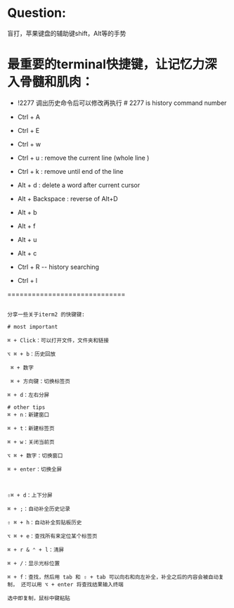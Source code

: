 # Question:
盲打，苹果键盘的辅助键shift，Alt等的手势

# 最重要的terminal快捷键，让记忆力深入骨髓和肌肉：
* !2277 调出历史命令后可以修改再执行   # 2277 is history command number


 *  Ctrl + A
 *  Ctrl + E

 *  Ctrl + w
 *  Ctrl + u : remove the current line (whole line )
 *  Ctrl + k : remove until end of the line

 *  Alt + d  : delete a word after current cursor
 *  Alt + Backspace : reverse of Alt+D


 *  Alt + b  
 *  Alt + f


 *  Alt + u
 *  Alt + c

 *  Ctrl + R  -- history searching
 *  Ctrl + l

=============================

```

分享一些关于iterm2 的快键键:

# most important

⌘ + Click：可以打开文件，文件夹和链接

⌥ ⌘ + b：历史回放

 ⌘ + 数字

 ⌘ + 方向键：切换标签页

⌘ + d：左右分屏

# other tips
⌘ + n：新建窗口

⌘ + t：新建标签页

⌘ + w：关闭当前页

⌥ ⌘ + 数字：切换窗口

⌘ + enter：切换全屏



⇧⌘ + d：上下分屏

⌘ + ;：自动补全历史记录

⇧ ⌘ + h：自动补全剪贴板历史

⌥ ⌘ + e：查找所有来定位某个标签页

⌘ + r & ⌃ + l：清屏

⌘ + /：显示光标位置

⌘ + f：查找，然后用 tab 和 ⇧ + tab 可以向右和向左补全，补全之后的内容会被自动复制， 还可以用 ⌥ + enter 将查找结果输入终端

选中即复制，鼠标中键粘贴
```
